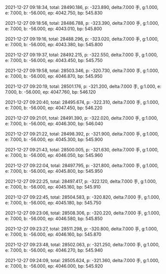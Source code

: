 2021-12-27 09:18:34, total: 28490.186, p: -323.890, delta:7.000 手, g:1.000, e: 7.000, b: -56.000, ep: 4042.750, bp: 545.830

2021-12-27 09:18:56, total: 28486.788, p: -323.390, delta:7.000 手, g:1.000, e: 7.000, b: -56.000, ep: 4043.010, bp: 545.800

2021-12-27 09:19:16, total: 28488.296, p: -323.020, delta:7.000 手, g:1.000, e: 7.000, b: -56.000, ep: 4043.380, bp: 545.800

2021-12-27 09:19:37, total: 28492.215, p: -322.550, delta:7.000 手, g:1.000, e: 7.000, b: -56.000, ep: 4043.450, bp: 545.750

2021-12-27 09:19:58, total: 28503.346, p: -320.730, delta:7.000 手, g:1.000, e: 7.000, b: -56.000, ep: 4046.870, bp: 545.950

2021-12-27 09:20:19, total: 28501.176, p: -321.200, delta:7.000 手, g:1.000, e: 7.000, b: -56.000, ep: 4047.760, bp: 546.120

2021-12-27 09:20:40, total: 28495.674, p: -322.310, delta:7.000 手, g:1.000, e: 7.000, b: -56.000, ep: 4047.450, bp: 546.220

2021-12-27 09:21:01, total: 28491.390, p: -322.020, delta:7.000 手, g:1.000, e: 7.000, b: -56.000, ep: 4046.300, bp: 546.040

2021-12-27 09:21:22, total: 28498.392, p: -321.900, delta:7.000 手, g:1.000, e: 7.000, b: -56.000, ep: 4045.300, bp: 545.900

2021-12-27 09:21:43, total: 28500.005, p: -321.630, delta:7.000 手, g:1.000, e: 7.000, b: -56.000, ep: 4046.050, bp: 545.960

2021-12-27 09:22:04, total: 28497.795, p: -321.800, delta:7.000 手, g:1.000, e: 7.000, b: -56.000, ep: 4045.800, bp: 545.950

2021-12-27 09:22:25, total: 28497.417, p: -322.120, delta:7.000 手, g:1.000, e: 7.000, b: -56.000, ep: 4045.160, bp: 545.910

2021-12-27 09:22:45, total: 28504.583, p: -320.820, delta:7.000 手, g:1.000, e: 7.000, b: -56.000, ep: 4045.180, bp: 545.750

2021-12-27 09:23:06, total: 28508.306, p: -320.220, delta:7.000 手, g:1.000, e: 7.000, b: -56.000, ep: 4046.580, bp: 545.850

2021-12-27 09:23:27, total: 28511.298, p: -320.800, delta:7.000 手, g:1.000, e: 7.000, b: -56.000, ep: 4046.160, bp: 545.870

2021-12-27 09:23:48, total: 28502.063, p: -321.250, delta:7.000 手, g:1.000, e: 7.000, b: -56.000, ep: 4046.270, bp: 545.940

2021-12-27 09:24:09, total: 28505.624, p: -321.360, delta:7.000 手, g:1.000, e: 7.000, b: -56.000, ep: 4046.000, bp: 545.920